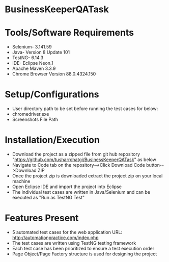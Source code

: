 # BusinessKeeperQATask

# Tools/Software Requirements
- Selenium- 3.141.59
- Java- Version 8 Update 101
- TestNG- 6.14.3
- IDE- Eclipse Neon.1
- Apache Maven 3.3.9
- Chrome Browser Version 88.0.4324.150

# Setup/Configurations
- User directory path to be set before running the test cases for below:
- chromedriver.exe
- Screenshots File Path

# Installation/Execution
- Download the project as a zipped file from git hub repository "https://github.com/tusharrohatgi/BusinessKeeperQATask" as below
- Navigate to Code tab on the repository-->Click Download Code button-->Download ZIP
- Once the project zip is downloaded extract the project zip on your local machine
- Open Eclipse IDE and import the project into Eclipse
- The individual test cases are written in Java/Selenium and can be executed as "Run as TestNG Test"

# Features Present
- 5 automated test cases for the web application URL: http://automationpractice.com/index.php
- The test cases are written using TestNG testing framework
- Each test case has been prioritized to ensure a test execution order
- Page Object/Page Factory structure is used for designing the project
